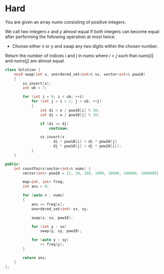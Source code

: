 # Hard

You are given an array $nums$ consisting of positive integers.

We call two integers $x$ and $y$ almost equal if both integers can become equal after performing the following operation at most twice:

- Choose either $x$ or $y$ and swap any two digits within the chosen number.

Return the number of indices $i$ and $j$ in nums where $i < j$ such that $nums[i]$ and $nums[j]$ are almost equal.

```cpp
class Solution {
    void swap(int x, unordered_set<int>& ss, vector<int>& pow10)
    {
        ss.insert(x);
        int ub = 7;

        for (int i = 0; i < ub; ++i)
            for (int j = i + 1; j < ub; ++j)
            {
                int di = x / pow10[i] % 10;
                int dj = x / pow10[j] % 10;

                if (di == dj)
                    continue;

                ss.insert(x
                    - di * pow10[i] + di * pow10[j]
                    - dj * pow10[j] + dj * pow10[i]);
            }
    }

public:
    int countPairs(vector<int>& nums) {
        vector<int> pow10 = {1, 10, 100, 1000, 10000, 100000, 1000000};

        map<int, int> freq;
        int ans = 0;

        for (auto x : nums)
        {
            ans += freq[x];
            unordered_set<int> sx, sy;

            swap(x, sx, pow10);

            for (int y : sx)
                swap(y, sy, pow10);

            for (auto y : sy)
                ++ freq[y];
        }

        return ans;
    }
};
```
